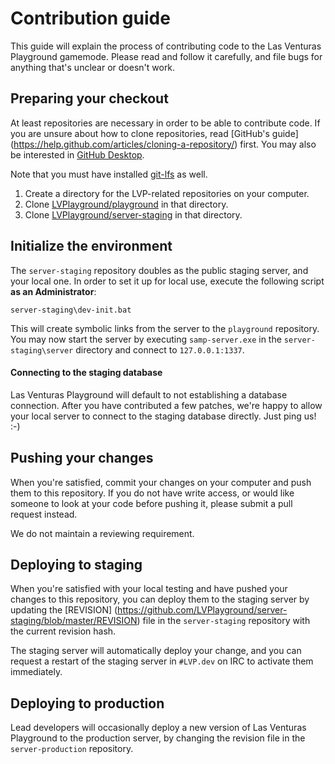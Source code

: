 # Contribution guide
This guide will explain the process of contributing code to the Las Venturas Playground gamemode.
Please read and follow it carefully, and file bugs for anything that's unclear or doesn't work.

## Preparing your checkout
At least repositories are necessary in order to be able to contribute code. If you are unsure
about how to clone repositories, read [GitHub's guide]
(https://help.github.com/articles/cloning-a-repository/) first. You may also be interested in
[GitHub Desktop](https://help.github.com/desktop/guides/getting-started/installing-github-desktop/).

Note that you must have installed [git-lfs](https://git-lfs.github.com/) as well.

1. Create a directory for the LVP-related repositories on your computer.
2. Clone [LVPlayground/playground](https://github.com/LVPlayground/playground) in that directory.
3. Clone [LVPlayground/server-staging](https://github.com/LVPlayground/server-staging) in that directory.

## Initialize the environment
The `server-staging` repository doubles as the public staging server, and your local one. In
order to set it up for local use, execute the following script **as an Administrator**:

    server-staging\dev-init.bat
    
This will create symbolic links from the server to the `playground` repository. You may now
start the server by executing `samp-server.exe` in the `server-staging\server` directory and
connect to `127.0.0.1:1337`.

#### Connecting to the staging database
Las Venturas Playground will default to not establishing a database connection. After you
have contributed a few patches, we're happy to allow your local server to connect to the
staging database directly. Just ping us! :-)

## Pushing your changes
When you're satisfied, commit your changes on your computer and push them to this repository.
If you do not have write access, or would like someone to look at your code before pushing
it, please submit a pull request instead.

We do not maintain a reviewing requirement.

## Deploying to staging
When you're satisfied with your local testing and have pushed your changes to this repository,
you can deploy them to the staging server by updating the [REVISION]
(https://github.com/LVPlayground/server-staging/blob/master/REVISION) file in the
`server-staging` repository with the current revision hash.

The staging server will automatically deploy your change, and you can request a restart
of the staging server in `#LVP.dev` on IRC to activate them immediately.

## Deploying to production
Lead developers will occasionally deploy a new version of Las Venturas Playground to the
production server, by changing the revision file in the `server-production` repository.
